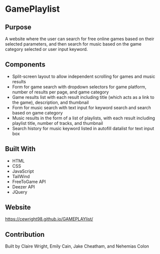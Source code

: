 # GamePlaylist

## Purpose
A website where the user can search for free online games based on their selected parameters, and then search for music based on the game category selected or user input keyword.

## Components
* Split-screen layout to allow independent scrolling for games and music results
* Form for game search with dropdown selectors for game platform, number of results per page, and game category
* Game results list with each result including title (which acts as a link to the game), description, and thumbnail
* Form for music search with text input for keyword search and search based on game category
* Music results in the form of a list of playlists, with each result including playlist title, number of tracks, and thumbnail
* Search history for music keyword listed in autofill datalist for text input box

## Built With
* HTML
* CSS
* JavaScript
* TailWind
* FreeToGame API
* Deezer API
* JQuery

## Website
https://cewright98.github.io/GAMEPLAYlist/

## Contribution
Built by Claire Wright, Emily Cain, Jake Cheatham, and Nehemias Colon
